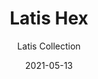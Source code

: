 ---
subtitle: "Latis Collection"
image_secondary: "img/e0be45ec80aa328395bd4ee67bba1face072282d-2400x1200.png"
description: "Engineered%20with%20versatility%20in%20mind%2C%20Latis%u2019s%20intelligent%2C%20fail-safe%20design%20easily%20adapts%20to%20a%20wide%20range%20of%20spaces%2C%20looks%2C%20and%20architectural%20conditions.%20Evocative%20of%20a%20structural%20I-beam%2C%20its%20deceptively%20minimalist%20profile%20packs%20robust%20performance%20capabilities%20into%20RBW%u2019s%20new%20optic%20platform."
category: "Pendants"
designer: "Rbw"
tags: 
  - "Pendants"
title: "Latis Hex"
href: "https://rbw.com/products/latis-hex/888888-pcxx-dasy-iasy-27-277_10_din-no_s"
image_primary: "img/LS6_default.jpg"
manufacturer: "Rich Brilliant Willing"
slug: "/manufacturers/rbw/pendants/rbw-latis-hex"
date: "2021-05-13"
---